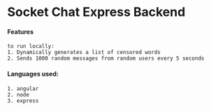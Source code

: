 # Socket Chat Express Backend

#### Features
```
to run locally:
1. Dynamically generates a list of censored words
2. Sends 1000 random messages from random users every 5 seconds
```

#### Languages used:
```
1. angular
2. node
3. express
```
